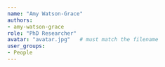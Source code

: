 ```yaml
---
name: "Amy Watson-Grace"
authors:
- amy-watson-grace
role: "PhD Researcher"
avatar: "avatar.jpg"   # must match the filename
user_groups:
- People
---
```

